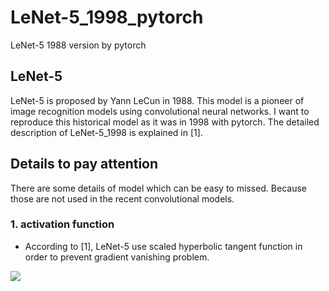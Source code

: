 # LeNet-5_1998_pytorch
LeNet-5 1988 version by pytorch

## LeNet-5
LeNet-5 is proposed by Yann LeCun in 1988. This model is a pioneer of image recognition models using convolutional neural networks.
I want to reproduce this historical model as it was in 1998 with pytorch. The detailed description of LeNet-5_1998 is explained in [1]. 

## Details to pay attention
There are some details of model which can be easy to missed. Because those are not used in the recent convolutional models.

### 1. activation function  
  - According to [1], LeNet-5 use scaled hyperbolic tangent function in order to prevent gradient vanishing problem.

<img src="https://render.githubusercontent.com/render/math?math=20f%28a%29%20%3D%201.7159%20%5Ctanh%282/3a%29">
